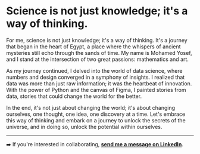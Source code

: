 # **Science is not just knowledge; it's a way of thinking.**

For me, science is not just knowledge; it's a way of thinking. It's a journey that began in the heart of Egypt, a place where the whispers of ancient mysteries still echo through the sands of time. My name is Mohamed Yosef, and I stand at the intersection of two great passions: mathematics and art.

As my journey continued, I delved into the world of data science, where numbers and design converged in a symphony of insights. I realized that data was more than just raw information; it was the heartbeat of innovation. With the power of Python and the canvas of Figma, I painted stories from data, stories that could change the world for the better.

In the end, it's not just about changing the world; it's about changing ourselves, one thought, one idea, one discovery at a time. Let's embrace this way of thinking and embark on a journey to unlock the secrets of the universe, and in doing so, unlock the potential within ourselves.

---

➡️ If you're interested in collaborating, **[send me a message on LinkedIn](https://linkedin.com/in/mohamedyosef101)**.
